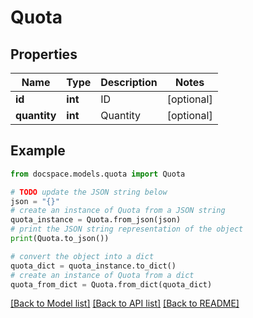# Quota


## Properties

Name | Type | Description | Notes
------------ | ------------- | ------------- | -------------
**id** | **int** | ID | [optional] 
**quantity** | **int** | Quantity | [optional] 

## Example

```python
from docspace.models.quota import Quota

# TODO update the JSON string below
json = "{}"
# create an instance of Quota from a JSON string
quota_instance = Quota.from_json(json)
# print the JSON string representation of the object
print(Quota.to_json())

# convert the object into a dict
quota_dict = quota_instance.to_dict()
# create an instance of Quota from a dict
quota_from_dict = Quota.from_dict(quota_dict)
```
[[Back to Model list]](../README.md#documentation-for-models) [[Back to API list]](../README.md#documentation-for-api-endpoints) [[Back to README]](../README.md)


